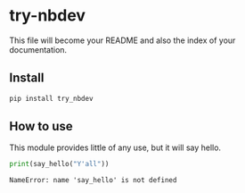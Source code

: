 try-nbdev
================

<!-- WARNING: THIS FILE WAS AUTOGENERATED! DO NOT EDIT! -->

This file will become your README and also the index of your
documentation.

## Install

``` sh
pip install try_nbdev
```

## How to use

This module provides little of any use, but it will say hello.

``` python
print(say_hello("Y'all"))
```

    NameError: name 'say_hello' is not defined
